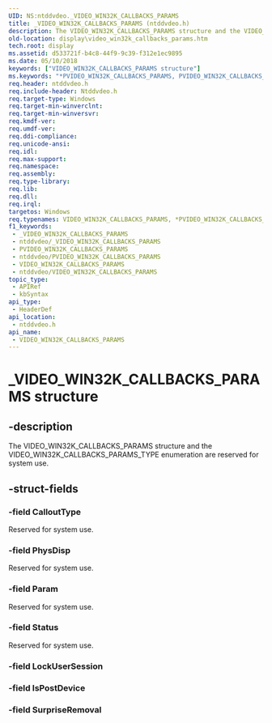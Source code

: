 ```yaml
---
UID: NS:ntddvdeo._VIDEO_WIN32K_CALLBACKS_PARAMS
title: _VIDEO_WIN32K_CALLBACKS_PARAMS (ntddvdeo.h)
description: The VIDEO_WIN32K_CALLBACKS_PARAMS structure and the VIDEO_WIN32K_CALLBACKS_PARAMS_TYPE enumeration are reserved for system use.
old-location: display\video_win32k_callbacks_params.htm
tech.root: display
ms.assetid: d533721f-b4c8-44f9-9c39-f312e1ec9895
ms.date: 05/10/2018
keywords: ["VIDEO_WIN32K_CALLBACKS_PARAMS structure"]
ms.keywords: "*PVIDEO_WIN32K_CALLBACKS_PARAMS, PVIDEO_WIN32K_CALLBACKS_PARAMS, PVIDEO_WIN32K_CALLBACKS_PARAMS structure pointer [Display Devices], VIDEO_WIN32K_CALLBACKS_PARAMS, VIDEO_WIN32K_CALLBACKS_PARAMS structure [Display Devices], Video_Structs_1a8e1e6c-1019-4d0f-9a62-7802059cafd2.xml, _VIDEO_WIN32K_CALLBACKS_PARAMS, display.video_win32k_callbacks_params, ntddvdeo/PVIDEO_WIN32K_CALLBACKS_PARAMS, ntddvdeo/VIDEO_WIN32K_CALLBACKS_PARAMS"
req.header: ntddvdeo.h
req.include-header: Ntddvdeo.h
req.target-type: Windows
req.target-min-winverclnt: 
req.target-min-winversvr: 
req.kmdf-ver: 
req.umdf-ver: 
req.ddi-compliance: 
req.unicode-ansi: 
req.idl: 
req.max-support: 
req.namespace: 
req.assembly: 
req.type-library: 
req.lib: 
req.dll: 
req.irql: 
targetos: Windows
req.typenames: VIDEO_WIN32K_CALLBACKS_PARAMS, *PVIDEO_WIN32K_CALLBACKS_PARAMS
f1_keywords:
 - _VIDEO_WIN32K_CALLBACKS_PARAMS
 - ntddvdeo/_VIDEO_WIN32K_CALLBACKS_PARAMS
 - PVIDEO_WIN32K_CALLBACKS_PARAMS
 - ntddvdeo/PVIDEO_WIN32K_CALLBACKS_PARAMS
 - VIDEO_WIN32K_CALLBACKS_PARAMS
 - ntddvdeo/VIDEO_WIN32K_CALLBACKS_PARAMS
topic_type:
 - APIRef
 - kbSyntax
api_type:
 - HeaderDef
api_location:
 - ntddvdeo.h
api_name:
 - VIDEO_WIN32K_CALLBACKS_PARAMS
---
```


# _VIDEO_WIN32K_CALLBACKS_PARAMS structure


## -description

The VIDEO_WIN32K_CALLBACKS_PARAMS structure and the VIDEO_WIN32K_CALLBACKS_PARAMS_TYPE enumeration are reserved for system use.

## -struct-fields

### -field CalloutType

Reserved for system use.

### -field PhysDisp

Reserved for system use.

### -field Param

Reserved for system use.

### -field Status

Reserved for system use.

### -field LockUserSession

### -field IsPostDevice

### -field SurpriseRemoval

